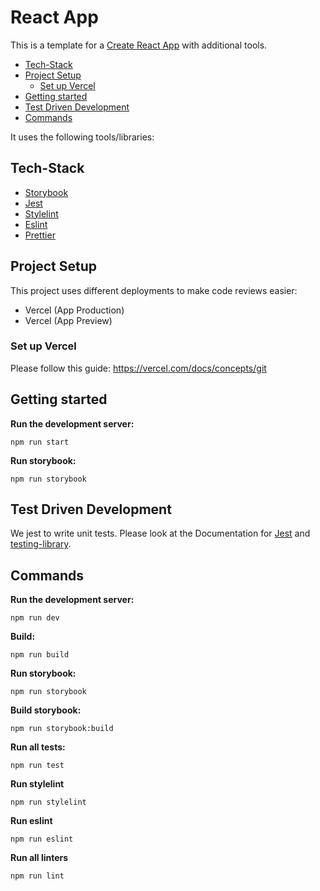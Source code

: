 # React App

This is a template for a [Create React App](https://create-react-app.dev/) with additional tools.

- [Tech-Stack](#tech-stack)
- [Project Setup](#project-setup)
  - [Set up Vercel](#set-up-vercel)
- [Getting started](#getting-started)
- [Test Driven Development](#test-driven-development)
- [Commands](#commands)

It uses the following tools/libraries:

## Tech-Stack

- [Storybook](https://storybook.js.org/)
- [Jest](https://jestjs.io/)
- [Stylelint](https://stylelint.io/)
- [Eslint](https://eslint.org/)
- [Prettier](https://prettier.io/)

## Project Setup

This project uses different deployments to make code reviews easier:

- Vercel (App Production)
- Vercel (App Preview)

### Set up Vercel

Please follow this guide: https://vercel.com/docs/concepts/git

## Getting started

**Run the development server:**

```shell
npm run start
```

**Run storybook:**

```shell
npm run storybook
```

## Test Driven Development

We jest to write unit tests. Please look at the Documentation for [Jest](https://jestjs.io/)
and [testing-library](https://testing-library.com/docs/react-testing-library/intro/).

## Commands

**Run the development server:**

```shell
npm run dev
```

**Build:**

```shell
npm run build
```

**Run storybook:**

```shell
npm run storybook
```

**Build storybook:**

```shell
npm run storybook:build
```

**Run all tests:**

```shell
npm run test
```

**Run stylelint**

```shell
npm run stylelint
```

**Run eslint**

```shell
npm run eslint
```

**Run all linters**

```shell
npm run lint
```
